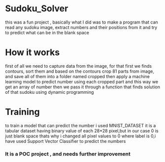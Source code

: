 # Sudoku_Solver
  this was a fun project , basically what I did was to make a program that can read any sudoku image, extract numbers and their positions from it and try to predict what can be in the blank space
# How it works
  first of all we need to capture data from the image, for that first we  finds contours, sort them and based on the contours crop 81 parts from image, and save all of them into a folder named cropped then apply a machine learning model to predict number using each cropped part and this way we get an array of number then we pass it through a function that finds solution of that sudoku using dynamic programming
# Training
  to train a model that can predict the number i used MNIST_DATASET it is a tabular dataset having binary value of each 28*28 pixel,but in our case 0 is just blank space thats why i changed all pixel values to 0 where label is 0,i have used Support Vector Classifier to predict the numbers
### It is a POC project , and needs further improvement  
